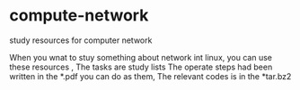 # compute-network
study resources for computer network

When you wnat to stuy something about network int linux, you can use these resources ,
The tasks are study lists 
The operate steps had been written in the *.pdf you can do as them,
The relevant codes is in the *tar.bz2 
